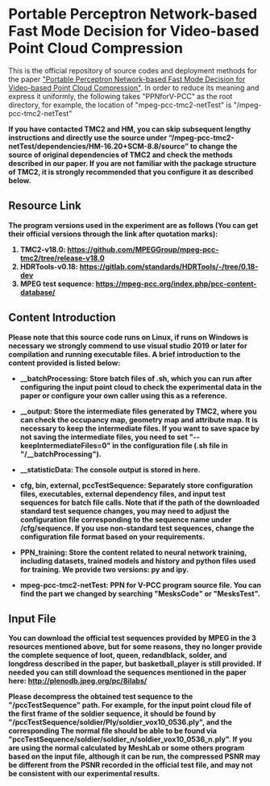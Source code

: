 # Portable Perceptron Network-based Fast Mode Decision for Video-based Point Cloud Compression
This is the official repository of source codes and deployment methods for the paper ["Portable Perceptron Network-based Fast Mode Decision for Video-based Point Cloud Compression"](https://www.sciopen.com/article/10.26599/AIR.2023.9150022). In order to reduce its meaning and express it uniformly, the following takes "PPNforV-PCC" as the root directory, for example, the location of "mpeg-pcc-tmc2-netTest" is "/mpeg-pcc-tmc2-netTest"

<b>If you have contacted TMC2 and HM, you can skip subsequent lengthy instructions and directly use the source under “/mpeg-pcc-tmc2-netTest/dependencies/HM-16.20+SCM-8.8/source” to change the source of original dependencies of TMC2 and check the methods described in our paper.  If you are not familiar with the package structure of TMC2, it is strongly recommended that you configure it as described below.</b>

## <b>Resource Link
The program versions used in the experiment are as follows (You can get their official versions through the link after quotation marks): 

1. TMC2-v18.0: https://github.com/MPEGGroup/mpeg-pcc-tmc2/tree/release-v18.0
2. HDRTools-v0.18: https://gitlab.com/standards/HDRTools/-/tree/0.18-dev
3. MPEG test sequence: https://mpeg-pcc.org/index.php/pcc-content-database/

## <b>Content Introduction
Please note that this source code runs on Linux, if runs on Windows is necessary we strongly commend to use visual studio 2019 or later for compilation and running executable files. A brief introduction to the content provided is listed below:  

- __batchProcessing: Store batch files of .sh, which you can run after configuring the input point cloud to check the experimental data in the paper or configure your own caller using this as a reference.

- __output: Store the intermediate files generated by TMC2, where you can check the occupancy map, geometry map and attribute map. It is necessary to keep the intermediate files. If you want to save space by not saving the intermediate files, you need to set "--keepIntermediateFiles=0" in the configuration file (.sh file in "/__batchProcessing").

- __statisticData: The console output is stored in here.

- cfg, bin, external, pccTestSequence: Separately store configuration files, executables, external dependency files, and input test sequences for batch file calls. Note that if the path of the downloaded standard test sequence changes, you may need to adjust the configuration file corresponding to the sequence name under /cfg/sequence. If you use non-standard test sequences, change the configuration file format based on your requirements.

- PPN_training: Store the content related to neural network training, including datasets, trained models and history and python files used for training. We provide two versions: py and ipy.

- mpeg-pcc-tmc2-netTest: PPN for V-PCC program source file. You can find the part we changed by searching "MesksCode" or "MesksTest".

## <b>Input File
You can download the official test sequences provided by MPEG in the 3 resources mentioned above, but for some reasons, they no longer provide the complete sequence of loot, queen, redandblack, solder, and longdress described in the paper, but basketball_player is still provided. If needed you can still download the sequences mentioned in the paper here: http://plenodb.jpeg.org/pc/8ilabs/

Please decompress the obtained test sequence to the "/pccTestSequence" path. For example, for the input point cloud file of the first frame of the soldier sequence, it should be found by "/pccTestSequence/soldier/Ply/soldier_vox10_0536.ply", and the corresponding The normal file should be able to be found via "pccTestSequence/soldier/soldier_n/soldier_vox10_0536_n.ply". If you are using the normal calculated by MeshLab or some others program based on the input file, although it can be run, the compressed PSNR may be different from the PSNR recorded in the official test file, and may not be consistent with our experimental results.
